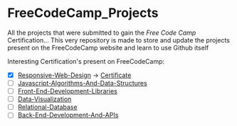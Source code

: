 # FreeCodeCamp_Projects

All the projects that were submitted to gain the <i>Free Code Camp</i> Certification...
This very repository is made to store and update the projects present on the FreeCodeCamp website and learn to use Github itself

Interesting Certification's present on FreeCodeCamp:

- [x] [Responsive-Web-Design](https://www.freecodecamp.org/learn/2022/responsive-web-design/) -> [Certificate](https://www.freecodecamp.org/certification/fcc9177d2bf-2347-45c8-abf2-a8fc374ca38a/responsive-web-design)
- [ ] [Javascript-Algorithms-And-Data-Structures](https://www.freecodecamp.org/learn/javascript-algorithms-and-data-structures-v8/)
- [ ] [Front-End-Development-Libraries](https://www.freecodecamp.org/learn/front-end-development-libraries/)
- [ ] [Data-Visualization](https://www.freecodecamp.org/learn/data-visualization/)
- [ ] [Relational-Database](https://www.freecodecamp.org/learn/relational-database/)
- [ ] [Back-End-Development-And-APIs](https://www.freecodecamp.org/learn/back-end-development-and-apis/)

